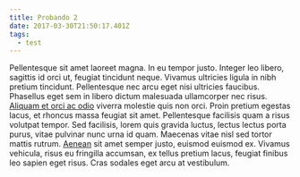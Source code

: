 ```yaml
---
title: Probando 2
date: 2017-03-30T21:50:17.401Z
tags:
  - test
---
```


Pellentesque sit amet laoreet magna. In eu tempor justo. Integer leo libero, sagittis id orci ut, feugiat tincidunt neque. Vivamus ultricies ligula in nibh pretium tincidunt. Pellentesque nec arcu eget nisi ultricies faucibus. Phasellus eget sem in libero dictum malesuada ullamcorper nec risus. [Aliquam et orci ac odio](https://google.com) viverra molestie quis non orci. Proin pretium egestas lacus, et rhoncus massa feugiat sit amet. Pellentesque facilisis quam a risus volutpat tempor. Sed facilisis, lorem quis gravida luctus, lectus lectus porta purus, vitae pulvinar nunc urna id quam. Maecenas vitae nisl sed tortor mattis rutrum. [Aenean](https://google.com) sit amet semper justo, euismod euismod ex. Vivamus vehicula, risus eu fringilla accumsan, ex tellus pretium lacus, feugiat finibus leo sapien eget risus. Cras sodales eget arcu at vestibulum.
